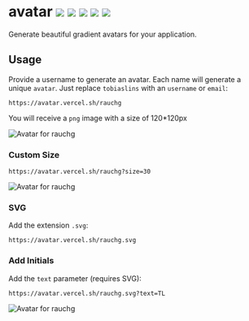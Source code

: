 # avatar ![](https://avatar.vercel.sh/rauchg?size=20) ![](https://avatar.vercel.sh/leerob?size=20) ![](https://avatar.vercel.sh/vercel?size=20) ![](https://avatar.vercel.sh/party?size=20) ![](https://avatar.vercel.sh/edge?size=20)

Generate beautiful gradient avatars for your application.

## Usage

Provide a username to generate an avatar. Each name will generate a unique `avatar`. Just replace `tobiaslins` with an `username` or `email`:

```
https://avatar.vercel.sh/rauchg
```

You will receive a `png` image with a size of 120\*120px

![Avatar for rauchg](https://avatar.vercel.sh/rauchg)

### Custom Size

```
https://avatar.vercel.sh/rauchg?size=30
```

![Avatar for rauchg](https://avatar.vercel.sh/rauchg?size=30)

### SVG

Add the extension `.svg`:

```
https://avatar.vercel.sh/rauchg.svg
```

### Add Initials

Add the `text` parameter (requires SVG):

```
https://avatar.vercel.sh/rauchg.svg?text=TL
```

![Avatar for rauchg](https://avatar.vercel.sh/rauchg.svg?text=TL)
